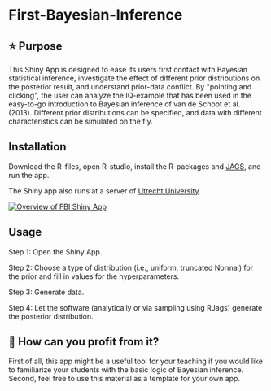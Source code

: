 # First-Bayesian-Inference
## :star: Purpose
This Shiny App is designed to ease its users first contact with Bayesian statistical inference, investigate the effect of different prior distributions on the posterior result, and understand prior-data conflict. By "pointing and clicking", the user can analyze the IQ-example that has been used in the easy-to-go introduction to Bayesian inference of van de Schoot et al. (2013). Different prior distributions can be specified, and data with different characteristics can be simulated on the fly. 


## Installation

Download the R-files, open R-studio, install the R-packages and [JAGS](https://mcmc-jags.sourceforge.io/), and run the app.

The Shiny app also runs at a server of [Utrecht University](https://www.rensvandeschoot.com/tutorials/fbi-the-app/). 


[![Overview of FBI Shiny App](fbi_overview.png)](https://utrecht-university.shinyapps.io/bayesian_estimation/)


## Usage

Step 1: Open the Shiny App.

Step 2: Choose a type of distribution (i.e., uniform, truncated Normal) for the prior and fill in values for the hyperparameters.

Step 3: Generate data.

Step 4: Let the software (analytically or via sampling using RJags) generate the posterior distribution.



## :gem: How can you profit from it?
First of all, this app might be a useful tool for your teaching if you would like to familiarize your students with the basic logic of Bayesian inference. Second, feel free to use this material as a template for your own app. 
